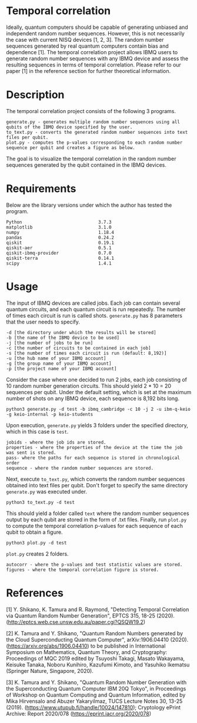 # Temporal correlation

Ideally, quantum computers should be capable of generating unbiased and independent random number sequences. However, this is not necessarily the case with current NISQ devices [1, 2, 3]. The random number sequences generated by real quantum computers contain bias and dependence [1]. The temporal correlation project allows IBMQ users to generate random number sequences with any IBMQ device and assess the resulting sequences in terms of temporal correlation. Please refer to our paper [1] in the reference section for further theoretical information.

# Description
The temporal correlation project consists of the following 3 programs.
```
generate.py - generates multiple random number sequences using all qubits of the IBMQ device specified by the user.
to_text.py - converts the generated random number sequences into text files per qubit.
plot.py - computes the p-values corresponding to each random number sequence per qubit and creates a figure as below.
```
The goal is to visualize the temporal correlation in the random number sequences generated by the qubit contained in the IBMQ devices.
# Requirements

Below are the library versions under which the author has tested the program.

```
Python                             3.7.3
matplotlib                         3.1.0
numpy                              1.18.4
pandas                             0.24.2
qiskit                             0.19.1
qiskit-aer                         0.5.1
qiskit-ibmq-provider               0.7.0
qiskit-terra                       0.14.1
scipy                              1.4.1
```

# Usage

The input of IBMQ devices are called jobs. Each job can contain several quantum circuits, and each quantum circuit is run repeatedly. The number of times each circuit is run is called shots. `generate.py` has 8 parameters that the user needs to specify.

```
-d [the directory under which the results will be stored]
-b [the name of the IBMQ device to be used]
-j [the number of jobs to be run]
-c [the number of circuits to be contained in each job]
-s [the number of times each circuit is run (default: 8,192)]
-u [the hub name of your IBMQ account]
-g [the group name of your IBMQ account]
-p [the project name of your IBMQ account]
```
Consider the case where one decided to run 2 jobs, each job consisting of 10 random number generation circuits. This should yield 2 * 10 = 20 sequences per qubit. Under the default setting, which is set at the maximum number of shots on any IBMQ device, each sequence is 8,192 bits long.
```
python3 generate.py -d test -b ibmq_cambridge -c 10 -j 2 -u ibm-q-keio -g keio-internal -p keio-students
```
Upon execution, `generate.py` yields 3 folders under the specified directory, which in this case is `test`.
```
jobids - where the job ids are stored.
properties - where the properties of the device at the time the job was sent is stored.
pass- where the paths for each sequence is stored in chronological order
sequence - where the random number sequences are stored.
```
Next, execute `to_text.py`, which converts the random number sequences obtained into text files per qubit. Don't forget to specify the same directory `generate.py` was executed under.
```
python3 to_text.py -d test
```
This should yield a folder called `text` where the random number sequences output by each qubit are stored in the form of .txt files. Finally, run `plot.py` to compute the temporal correlation p-values for each sequence of each qubit to obtain a figure.
```
python3 plot.py -d test
```
`plot.py` creates 2 folders.
```
autocorr - where the p-values and test statistic values are stored.
figures - where the temporal correlation figure is stored.
```

# References
[1] Y. Shikano, K. Tamura and R. Raymond, "Detecting Temporal Correlation via Quantum Random Number Generation", EPTCS 315, 18-25 (2020). (http://eptcs.web.cse.unsw.edu.au/paper.cgi?QSQW19.2)

[2] K. Tamura and Y. Shikano, "Quantum Random Numbers generated by the Cloud Superconducting Quantum Computer", arXiv:1906.04410 (2020).
(https://arxiv.org/abs/1906.04410) to be published in International Symposium on Mathematics, Quantum Theory, and Cryptography: Proceedings of MQC 2019 edited by Tsuyoshi Takagi, Masato Wakayama, Keisuke Tanaka, Noboru Kunihiro, Kazufumi Kimoto, and Yasuhiko Ikematsu (Springer Nature, Singapore, 2020).

[3] K. Tamura and Y. Shikano, "Quantum Random Number Generation with the Superconducting Quantum Computer IBM 20Q Tokyo", in Proceedings of Workshop on Quantum Computing and Quantum Information, edited by Mika Hirvensalo and Abuzer Yakaryilmaz, TUCS Lecture Notes 30, 13-25 (2019).
(https://www.utupub.fi/handle/10024/147810); Cryptology ePrint Archive: Report 2020/078 (https://eprint.iacr.org/2020/078)
